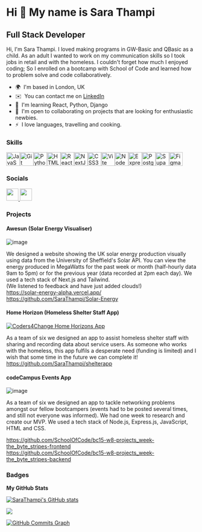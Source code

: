 Hi 👋 My name is Sara Thampi
============================

Full Stack Developer
--------------------

Hi, I'm Sara Thampi. I loved making programs in GW-Basic and QBasic as a child. As an adult I wanted to work on my communication skills so I took jobs in retail and with the homeless. I couldn't forget how much I enjoyed coding; So I enrolled on a bootcamp with School of Code and learned how to problem solve and code collaboratively. 

* 🌍  I'm based in London, UK
* ✉️  You can contact me on [LinkedIn](https://www.linkedin.com/in/sara-thampi-236267289/)
* 🧠  I'm learning React, Python, Django
* 🤝  I'm open to collaborating on projects that are looking for enthusiastic newbies.
* ⚡  I love languages, travelling and cooking.

### Skills


<p align="left">
<a href="https://developer.mozilla.org/en-US/docs/Web/JavaScript" target="_blank" rel="noreferrer"><img src="https://raw.githubusercontent.com/danielcranney/readme-generator/main/public/icons/skills/javascript-colored.svg" width="36" height="36" alt="JavaScript" /></a><a href="https://git-scm.com/" target="_blank" rel="noreferrer"><img src="https://raw.githubusercontent.com/danielcranney/readme-generator/main/public/icons/skills/git-colored.svg" width="36" height="36" alt="Git" /></a><a href="https://www.python.org/" target="_blank" rel="noreferrer"><img src="https://raw.githubusercontent.com/danielcranney/readme-generator/main/public/icons/skills/python-colored.svg" width="36" height="36" alt="Python" /></a><a href="https://developer.mozilla.org/en-US/docs/Glossary/HTML5" target="_blank" rel="noreferrer"><img src="https://raw.githubusercontent.com/danielcranney/readme-generator/main/public/icons/skills/html5-colored.svg" width="36" height="36" alt="HTML5" /></a><a href="https://reactjs.org/" target="_blank" rel="noreferrer"><img src="https://raw.githubusercontent.com/danielcranney/readme-generator/main/public/icons/skills/react-colored.svg" width="36" height="36" alt="React" /></a><a href="https://nextjs.org/docs" target="_blank" rel="noreferrer"><img src="https://raw.githubusercontent.com/danielcranney/readme-generator/main/public/icons/skills/nextjs-colored.svg" width="36" height="36" alt="NextJs" /></a><a href="https://www.w3.org/TR/CSS/#css" target="_blank" rel="noreferrer"><img src="https://raw.githubusercontent.com/danielcranney/readme-generator/main/public/icons/skills/css3-colored.svg" width="36" height="36" alt="CSS3" /></a><a href="https://vitejs.dev/" target="_blank" rel="noreferrer"><img src="https://raw.githubusercontent.com/danielcranney/readme-generator/main/public/icons/skills/vite-colored.svg" width="36" height="36" alt="Vite" /></a><a href="https://nodejs.org/en/" target="_blank" rel="noreferrer"><img src="https://raw.githubusercontent.com/danielcranney/readme-generator/main/public/icons/skills/nodejs-colored.svg" width="36" height="36" alt="NodeJS" /></a><a href="https://expressjs.com/" target="_blank" rel="noreferrer"><img src="https://raw.githubusercontent.com/danielcranney/readme-generator/main/public/icons/skills/express-colored.svg" width="36" height="36" alt="Express" /></a><a href="https://www.postgresql.org/" target="_blank" rel="noreferrer"><img src="https://raw.githubusercontent.com/danielcranney/readme-generator/main/public/icons/skills/postgresql-colored.svg" width="36" height="36" alt="PostgreSQL" /></a><a href="https://supabase.io/" target="_blank" rel="noreferrer"><img src="https://raw.githubusercontent.com/danielcranney/readme-generator/main/public/icons/skills/supabase-colored.svg" width="36" height="36" alt="Supabase" /></a><a href="https://www.figma.com/" target="_blank" rel="noreferrer"><img src="https://raw.githubusercontent.com/danielcranney/readme-generator/main/public/icons/skills/figma-colored.svg" width="36" height="36" alt="Figma" /></a>
</p>


### Socials

<p align="left"> <a href="https://www.github.com/SaraThampi" target="_blank" rel="noreferrer"> <picture> <source media="(prefers-color-scheme: dark)" srcset="https://raw.githubusercontent.com/danielcranney/readme-generator/main/public/icons/socials/github-dark.svg" /> <source media="(prefers-color-scheme: light)" srcset="https://raw.githubusercontent.com/danielcranney/readme-generator/main/public/icons/socials/github.svg" /> <img src="https://raw.githubusercontent.com/danielcranney/readme-generator/main/public/icons/socials/github.svg" width="32" height="32" /> </picture> </a> <a href="https://www.linkedin.com/in/sara-thampi-236267289/" target="_blank" rel="noreferrer"> <picture> <source media="(prefers-color-scheme: dark)" srcset="https://raw.githubusercontent.com/danielcranney/readme-generator/main/public/icons/socials/linkedin-dark.svg" /> <source media="(prefers-color-scheme: light)" srcset="https://raw.githubusercontent.com/danielcranney/readme-generator/main/public/icons/socials/linkedin.svg" /> <img src="https://raw.githubusercontent.com/danielcranney/readme-generator/main/public/icons/socials/linkedin.svg" width="32" height="32" /> </picture> </a></p>

### Projects
#### Awesun (Solar Energy Visualiser)

![image](https://github.com/SaraThampi/SaraThampi/assets/128574441/8916fcfe-e60b-488b-8c30-6220ca36bb86) 

We designed a website showing the UK solar energy production visually using data from the University of Sheffield's Solar API. You can view the energy produced in MegaWatts for the past week or month (half-hourly data 9am to 5pm) or for the previous year (data recorded at 2pm each day). We used a tech stack of Next.js and Tailwind. \
(We listened to feedback and have just added clouds!) \
https://solar-energy-alpha.vercel.app/  \
https://github.com/SaraThampi/Solar-Energy

#### Home Horizon (Homeless Shelter Staff App)

[![Coders4Change Home Horizons App](https://img.youtube.com/vi/QxMD300peCA/0.jpg)](https://www.youtube.com/watch?v=QxMD300peCA)

As a team of six we designed an app to assist homeless shelter staff with sharing and recording data about service users. As someone who works with the homeless, this app fulfils a desperate need (funding is limited) and I wish that some time in the future we can complete it! \
https://github.com/SaraThampi/shelterapp

#### codeCampus Events App

![image](https://github.com/SaraThampi/SaraThampi/assets/128574441/d6ff7e4e-6892-4b3a-abdb-27c181322a9b)

As a team of six we designed an app to tackle networking problems amongst our fellow bootcampers (events had to be posted several times, and still not everyone was informed). We had one week to research and create our MVP. We used a tech stack of Node.js, Express.js, JavaScript, HTML and CSS.

https://github.com/SchoolOfCode/bc15-w8-projects_week-the_byte_stripes-frontend  \
https://github.com/SchoolOfCode/bc15-w8-projects_week-the_byte_stripes-backend

### Badges

<b>My GitHub Stats</b>

<a href="http://www.github.com/SaraThampi"><img src="https://github-readme-stats.vercel.app/api?username=SaraThampi&show_icons=true&hide=&count_private=true&title_color=22c55e&text_color=ffffff&icon_color=10b981&bg_color=1c1917&hide_border=true&show_icons=true" alt="SaraThampi's GitHub stats" /></a>

<a href="http://www.github.com/SaraThampi"><img src="https://github-readme-streak-stats.herokuapp.com/?user=SaraThampi&stroke=ffffff&background=1c1917&ring=22c55e&fire=22c55e&currStreakNum=ffffff&currStreakLabel=22c55e&sideNums=ffffff&sideLabels=ffffff&dates=ffffff&hide_border=true" /></a>

<a href="http://www.github.com/SaraThampi"><img src="https://github-readme-activity-graph.cyclic.app/graph?username=SaraThampi&bg_color=1c1917&color=ffffff&line=10b981&point=ffffff&area_color=1c1917&area=true&hide_border=true&custom_title=GitHub%20Commits%20Graph" alt="GitHub Commits Graph" /></a>
